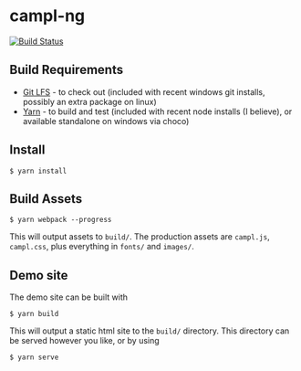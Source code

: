 # campl-ng

[![Build Status](https://travis-ci.org/mrginglymus/campl-ng.svg?branch=master)](https://travis-ci.org/mrginglymus/campl-ng)

## Build Requirements

* [Git LFS](https://git-lfs.github.com/) - to check out (included with recent windows git installs, possibly an extra package on linux)
* [Yarn](https://yarnpkg.com/) - to build and test (included with recent node installs (I believe), or available standalone on windows via choco)

## Install

```shell
$ yarn install
```

## Build Assets

```shell
$ yarn webpack --progress
```

This will output assets to `build/`. The production assets are `campl.js`, `campl.css`, plus everything in `fonts/` and `images/`.

## Demo site

The demo site can be built with

```shell
$ yarn build
```

This will output a static html site to the `build/` directory. This directory can be served however you like, or
by using

```shell
$ yarn serve
```
